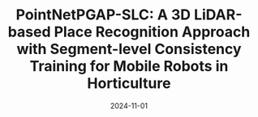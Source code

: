 ---
title: "PointNetPGAP-SLC: A 3D LiDAR-based Place Recognition Approach with Segment-level Consistency Training for Mobile Robots in Horticulture"
authors: "T Barros, L Garrote, P Conde, MJ Coombes, C Liu, C Premebida, UJ Nunes"
venue: "IEEE Robotics and Automation Letters"
date: 2024-11-01
year: 2024
volume: "9"
issue: "11"
pages: "10471-10478"
doi: "https://doi.org/10.1109/LRA.2024.3475044"
thumbnail: "/images/papers/horto-3dlm.jpg"
video: 
code: "https://github.com/Cybonic/PointNetPGAP-SLC"
tags: ["Agritech"]
---